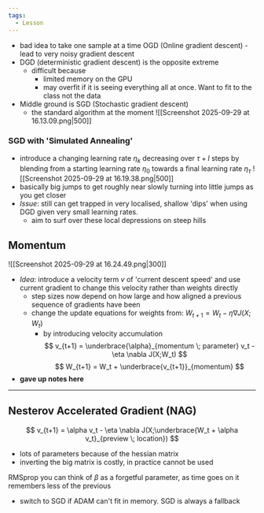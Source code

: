 ```yaml
---
tags:
  - Lesson
---
```

- bad idea to take one sample at a time OGD (Online gradient descent) - lead to very noisy gradient descent
- DGD (deterministic gradient descent) is the opposite extreme
	- difficult because
		- limited memory on the GPU
		- may overfit if it is seeing everything all at once. Want to fit to the class not the data
- Middle ground is SGD (Stochastic gradient descent)
	- the standard algorithm at the moment 
![[Screenshot 2025-09-29 at 16.13.09.png|500]]
### SGD with 'Simulated Annealing'
- introduce a changing learning rate $\eta _k$ decreasing over $\tau + l$ steps by blending from a starting learning rate $\eta _0$ towards a final learning rate $\eta _\tau$ 
![[Screenshot 2025-09-29 at 16.19.38.png|500]]
- basically big jumps to get roughly near slowly turning into little jumps as you get closer
- *Issue*: still can get trapped in very localised, shallow 'dips' when using DGD given very small learning rates. 
	- aim to surf over these local depressions on steep hills
## Momentum
![[Screenshot 2025-09-29 at 16.24.49.png|300]]
- *Idea*: introduce a velocity term $v$ of 'current descent speed' and use current gradient to change this velocity rather than weights directly
	- step sizes now depend on how large and how aligned a previous sequence of gradients have been
	- change the update equations for weights from: $W_{t + 1} = W_t - \eta \nabla J(X;W_t)$ 
		- by introducing velocity accumulation
$$
v_{t+1} = \underbrace{\alpha}_{momentum \; parameter} v_t - \eta \nabla J(X;W_t)
$$
$$
W_{t+1} = W_t + \underbrace{v_{t+1}}_{momentum}
$$
- **gave up notes here**
-----------------------
## Nesterov Accelerated Gradient (NAG)
$$
v_{t+1} = \alpha v_t - \eta \nabla J(X;\underbrace{W_t + \alpha v_t}_{preview \; location})
$$
- lots of parameters because of the hessian matrix
- inverting the big matrix is costly, in practice cannot be used


RMSprop you can think of $\beta$ as a forgetful parameter, as time goes on it remembers less of the previous 

- switch to SGD if ADAM can't fit in memory. SGD is always a fallback